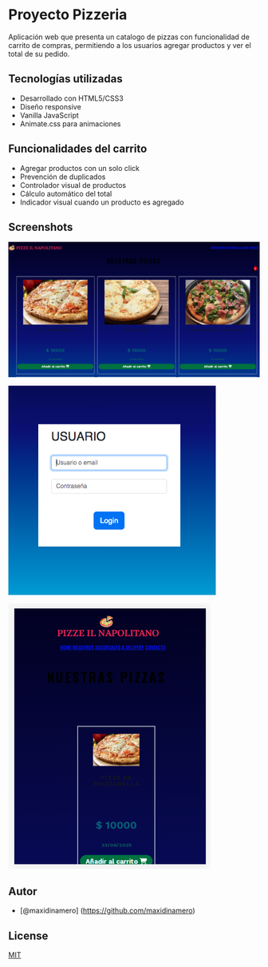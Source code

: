 
# Proyecto Pizzeria

Aplicación web que presenta un catalogo de pizzas con funcionalidad de carrito de compras, permitiendo a los usuarios agregar productos y ver el total de su pedido.

## Tecnologías utilizadas
- Desarrollado con HTML5/CSS3
- Diseño responsive
- Vanilla JavaScript
- Animate.css para animaciones

## Funcionalidades del carrito

- Agregar productos con un solo click
- Prevención de duplicados
- Controlador visual de productos
- Cálculo automático del total
- Indicador visual cuando un producto es agregado

## Screenshots

![Página principal](img/screenshot-1.png)

![Login](img/screenshot-2.png)

![Responsive](img/screenshot-3.png)

## Autor

- [@maxidinamero] (https://github.com/maxidinamero)

## License

[MIT](https://choosealicense.com/licenses/mit/)

